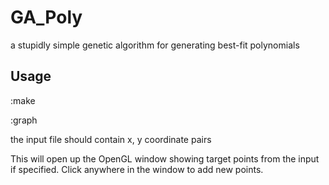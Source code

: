GA_Poly
=======

a stupidly simple genetic algorithm for generating best-fit polynomials

Usage
-----

:make

:graph <optional input file>

the input file should contain x, y coordinate pairs

This will open up the OpenGL window showing target points from the input if specified.
Click anywhere in the window to add new points.



